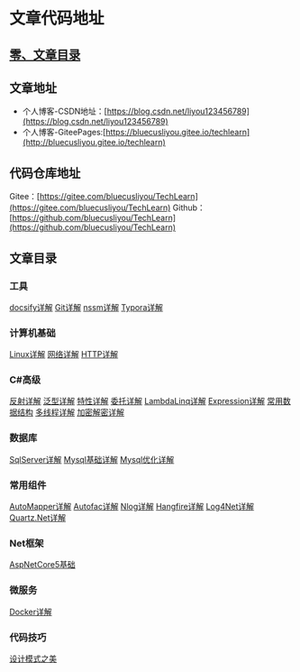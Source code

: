 # 文章代码地址

## [零、文章目录](https://blog.csdn.net/liyou123456789/article/details/119715435)

## 文章地址
- 个人博客-CSDN地址：[https://blog.csdn.net/liyou123456789](https://blog.csdn.net/liyou123456789)
- 个人博客-GiteePages:[https://bluecusliyou.gitee.io/techlearn](http://bluecusliyou.gitee.io/techlearn)

## 代码仓库地址
Gitee：[https://gitee.com/bluecusliyou/TechLearn](https://gitee.com/bluecusliyou/TechLearn)
Github：[https://github.com/bluecusliyou/TechLearn](https://github.com/bluecusliyou/TechLearn)

## 文章目录
### 工具
[docsify详解](https://blog.csdn.net/liyou123456789/article/details/124504727)
[Git详解](https://blog.csdn.net/liyou123456789/article/details/121411053)
[nssm详解](https://blog.csdn.net/liyou123456789/article/details/123094277)
[Typora详解](https://blog.csdn.net/liyou123456789/article/details/122657783)

### 计算机基础
[Linux详解](https://blog.csdn.net/liyou123456789/article/details/121548156)
[网络详解](https://blog.csdn.net/liyou123456789/article/details/122731144)
[HTTP详解](https://blog.csdn.net/liyou123456789/article/details/127138103)

### C#高级
[反射详解](https://blog.csdn.net/liyou123456789/article/details/119548050)
[泛型详解](https://blog.csdn.net/liyou123456789/article/details/119113577)
[特性详解](https://blog.csdn.net/liyou123456789/article/details/119314247)
[委托详解](https://blog.csdn.net/liyou123456789/article/details/119704294)
[LambdaLinq详解](https://blog.csdn.net/liyou123456789/article/details/119853634)
[Expression详解](https://blog.csdn.net/liyou123456789/article/details/119967779)
[常用数据结构](https://blog.csdn.net/liyou123456789/article/details/120070049)
[多线程详解](https://blog.csdn.net/liyou123456789/article/details/120595489)
[加密解密详解](https://blog.csdn.net/liyou123456789/article/details/120609269)
### 数据库
[SqlServer详解](https://blog.csdn.net/liyou123456789/article/details/121217959)
[Mysql基础详解](https://blog.csdn.net/liyou123456789/article/details/126023696)
[Mysql优化详解](https://blog.csdn.net/liyou123456789/article/details/126297268)
### 常用组件
[AutoMapper详解](https://blog.csdn.net/liyou123456789/article/details/125222690)
[Autofac详解](https://blog.csdn.net/liyou123456789/article/details/125331813)
[Nlog详解](https://blog.csdn.net/liyou123456789/article/details/125392815)
[Hangfire详解](https://blog.csdn.net/liyou123456789/article/details/125449302)
[Log4Net详解](https://blog.csdn.net/liyou123456789/article/details/126264613)
[Quartz.Net详解](https://blog.csdn.net/liyou123456789/article/details/126575055)
### Net框架
[AspNetCore5基础](https://blog.csdn.net/liyou123456789/article/details/119714802)
### 微服务
[Docker详解](https://blog.csdn.net/liyou123456789/article/details/122292877)
### 代码技巧
[设计模式之美](https://blog.csdn.net/liyou123456789/article/details/124300895)